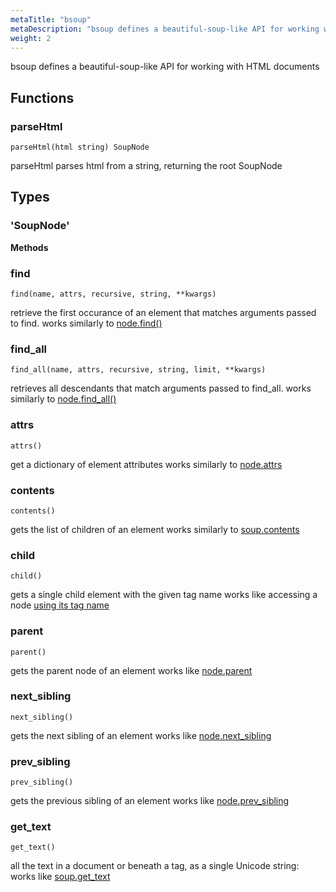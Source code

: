 ```yaml
---
metaTitle: "bsoup"
metaDescription: "bsoup defines a beautiful-soup-like API for working with HTML documents"
weight: 2
---
```


bsoup defines a beautiful-soup-like API for working with HTML documents

## Functions



### parseHtml

```
parseHtml(html string) SoupNode
```

parseHtml parses html from a string, returning the root SoupNode



## Types

### 'SoupNode'



**Methods**

### find

```
find(name, attrs, recursive, string, **kwargs)
```

retrieve the first occurance of an element that matches arguments passed to find. works similarly to [node.find()](https://www.crummy.com/software/BeautifulSoup/bs4/doc/#find)


### find_all

```
find_all(name, attrs, recursive, string, limit, **kwargs)
```

retrieves all descendants that match arguments passed to find_all. works similarly to [node.find_all()](https://www.crummy.com/software/BeautifulSoup/bs4/doc/#find-all)


### attrs

```
attrs()
```

get a dictionary of element attributes works similarly to [node.attrs](https://www.crummy.com/software/BeautifulSoup/bs4/doc/#attributes)


### contents

```
contents()
```

gets the list of children of an element works similarly to [soup.contents](https://www.crummy.com/software/BeautifulSoup/bs4/doc/#contents-and-children)


### child

```
child()
```

gets a single child element with the given tag name works like accessing a node [using its tag name](https://www.crummy.com/software/BeautifulSoup/bs4/doc/#navigating-using-tag-names)


### parent

```
parent()
```

gets the parent node of an element works like [node.parent](https://www.crummy.com/software/BeautifulSoup/bs4/doc/#parent)


### next_sibling

```
next_sibling()
```

gets the next sibling of an element works like [node.next_sibling](https://www.crummy.com/software/BeautifulSoup/bs4/doc/#next-sibling-and-previous-sibling)


### prev_sibling

```
prev_sibling()
```

gets the previous sibling of an element works like [node.prev_sibling](https://www.crummy.com/software/BeautifulSoup/bs4/doc/#next-sibling-and-previous-sibling)


### get_text

```
get_text()
```

all the text in a document or beneath a tag, as a single Unicode string: works like [soup.get_text](https://www.crummy.com/software/BeautifulSoup/bs4/doc/#get-text)


